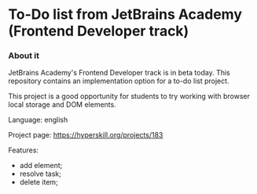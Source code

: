 # To-Do list from JetBrains Academy (Frontend Developer track)

### About it
JetBrains Academy's Frontend Developer track is in beta today.
This repository contains an implementation option for a to-do list project.

This project is a good opportunity for students to try working with browser local storage and DOM elements.

Language: english

Project page: https://hyperskill.org/projects/183

Features: 
* add element;
* resolve task;
* delete item;
